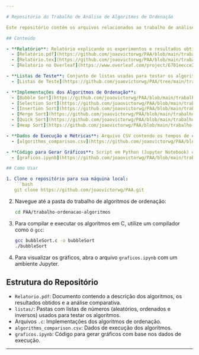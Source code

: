 ```yaml
---

# Repositório do Trabalho de Análise de Algoritmos de Ordenação

Este repositório contém os arquivos relacionados ao trabalho de análise de algoritmos de ordenação realizado no contexto da disciplina de Projeto e Análise de Algoritmos (PAA). Abaixo estão os principais arquivos e pastas do projeto, juntamente com as descrições.

## Conteúdo

- **Relatório**: Relatório explicando os experimentos e resultados obtidos com os algoritmos de ordenação. O relatório foi disponibilizado em formato .pdf e .tex, e foi disponibilizado também o link para o relatório no OverLeaf
  - [Relatório.pdf](https://github.com/joaovictorwg/PAA/blob/main/trabalho-ordenacao-algoritmos/Relatorio.pdf)
  - [Relatório.tex](https://github.com/joaovictorwg/PAA/blob/main/trabalho-ordenacao-algoritmos/relatorio.tex)
  - [Relatório no Overleaf](https://www.overleaf.com/project/6701eecce2a7e64eda79c751)

- **Listas de Teste**: Conjunto de listas usadas para testar os algoritmos de ordenação com diferentes cenários (aleatórias, ordenadas e inversamente ordenadas).
  - [Listas de Teste](https://github.com/joaovictorwg/PAA/tree/main/trabalho-ordenacao-algoritmos/listas)

- **Implementações dos Algoritmos de Ordenação**:
  - [Bubble Sort](https://github.com/joaovictorwg/PAA/blob/main/trabalho-ordenacao-algoritmos/bubbleSort.c)
  - [Selection Sort](https://github.com/joaovictorwg/PAA/blob/main/trabalho-ordenacao-algoritmos/selectionSort.c)
  - [Insertion Sort](https://github.com/joaovictorwg/PAA/blob/main/trabalho-ordenacao-algoritmos/insertionSort.c)
  - [Merge Sort](https://github.com/joaovictorwg/PAA/blob/main/trabalho-ordenacao-algoritmos/mergeSort.c)
  - [Quick Sort](https://github.com/joaovictorwg/PAA/blob/main/trabalho-ordenacao-algoritmos/quickSort.c)
  - [Heap Sort](https://github.com/joaovictorwg/PAA/blob/main/trabalho-ordenacao-algoritmos/heapSort.c)

- **Dados de Execução e Métricas**: Arquivo CSV contendo os tempos de execução, número de comparações e trocas realizadas pelos algoritmos.
  - [algorithms_comparison.csv](https://github.com/joaovictorwg/PAA/blob/main/trabalho-ordenacao-algoritmos/algorithms_comparison.csv)

- **Código para Gerar Gráficos**: Script em Python (Jupyter Notebook) que gera gráficos com base nos dados de execução.
  - [graficos.ipynb](https://github.com/joaovictorwg/PAA/blob/main/trabalho-ordenacao-algoritmos/graficos.ipynb)

## Como Usar

1. Clone o repositório para sua máquina local:
   ```bash
   git clone https://github.com/joaovictorwg/PAA.git
   ```

2. Navegue até a pasta do trabalho de algoritmos de ordenação:
   ```bash
   cd PAA/trabalho-ordenacao-algoritmos
   ```

3. Para compilar e executar os algoritmos em C, utilize um compilador como o `gcc`:
   ```bash
   gcc bubbleSort.c -o bubbleSort
   ./bubbleSort
   ```

4. Para visualizar os gráficos, abra o arquivo `graficos.ipynb` com um ambiente Jupyter.

## Estrutura do Repositório

- `Relatorio.pdf`: Documento contendo a descrição dos algoritmos, os resultados obtidos e a análise comparativa.
- `listas/`: Pastas com listas de números (aleatórios, ordenados e inversos) usados para testar os algoritmos.
- Arquivos `.c`: Implementações dos algoritmos de ordenação.
- `algorithms_comparison.csv`: Dados de execução dos algoritmos.
- `graficos.ipynb`: Código para gerar gráficos com base nos dados de execução.

---
```

